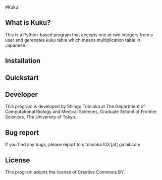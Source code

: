 #Kuku

## What is Kuku?
This is a Python-based program that accepts one or two integers from a user and gerenates *kuku* table which means multiplication table in Japanese.


## Installation


## Quickstart


## Developer
This program is developed by Shingo Tomioka at The Department of Computational Biology and Medical Sciences, Graduate School of Frontier Sciences, The University of Tokyo.


## Bug report
If you find any bugs, please report to s.tomioka.103 [at] gmail.com


## License
This program adopts the license of Creative Commons BY.